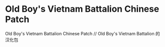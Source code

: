 # Old Boy's Vietnam Battalion Chinese Patch
 Old Boy's Vietnam Battalion Chinese Patch // Old Boy's Vietnam Battalion 的汉化包
